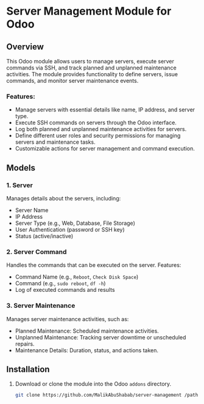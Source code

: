 # Server Management Module for Odoo

## Overview

This Odoo module allows users to manage servers, execute server commands via SSH, and track planned and unplanned maintenance activities. The module provides functionality to define servers, issue commands, and monitor server maintenance events.

### Features:
- Manage servers with essential details like name, IP address, and server type.
- Execute SSH commands on servers through the Odoo interface.
- Log both planned and unplanned maintenance activities for servers.
- Define different user roles and security permissions for managing servers and maintenance tasks.
- Customizable actions for server management and command execution.

## Models

### 1. **Server**
Manages details about the servers, including:
- Server Name
- IP Address
- Server Type (e.g., Web, Database, File Storage)
- User Authentication (password or SSH key)
- Status (active/inactive)

### 2. **Server Command**
Handles the commands that can be executed on the server. Features:
- Command Name (e.g., `Reboot`, `Check Disk Space`)
- Command (e.g., `sudo reboot`, `df -h`)
- Log of executed commands and results

### 3. **Server Maintenance**
Manages server maintenance activities, such as:
- Planned Maintenance: Scheduled maintenance activities.
- Unplanned Maintenance: Tracking server downtime or unscheduled repairs.
- Maintenance Details: Duration, status, and actions taken.

## Installation

1. Download or clone the module into the Odoo `addons` directory.
   ```bash
   git clone https://github.com/MalikAbuShabab/server-management /path/to/odoo/addons/